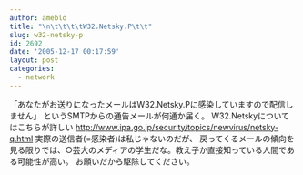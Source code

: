 ```yaml
---
author: ameblo
title: "\n\t\t\t\tW32.Netsky.P\t\t"
slug: w32-netsky-p
id: 2692
date: '2005-12-17 00:17:59'
layout: post
categories:
  - network
---
```


「あなたがお送りになったメールはW32.Netsky.Pに感染していますので配信しません」 というSMTPからの通告メールが何通か届く。 W32.Netskyについてはこちらが詳しい http://www.ipa.go.jp/security/topics/newvirus/netsky-q.html 実際の送信者(=感染者)は私じゃないのだが、 戻ってくるメールの傾向を見る限りでは、○芸大のメディアの学生だな。教え子か直接知っている人間である可能性が高い。 お願いだから駆除してください。